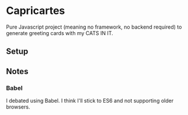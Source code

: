 # Capricartes
Pure Javascript project (meaning no framework, no backend required) to generate greeting cards with my CATS IN IT.

## Setup

## Notes

### Babel
I debated using Babel. I think I'll stick to ES6 and not supporting older browsers.